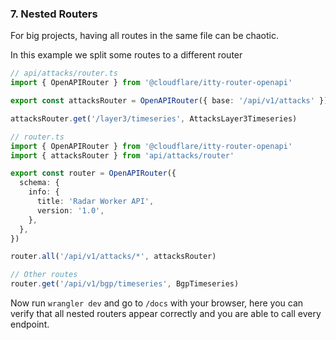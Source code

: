 ### 7. Nested Routers

For big projects, having all routes in the same file can be chaotic.

In this example we split some routes to a different router

```ts
// api/attacks/router.ts
import { OpenAPIRouter } from '@cloudflare/itty-router-openapi'

export const attacksRouter = OpenAPIRouter({ base: '/api/v1/attacks' })

attacksRouter.get('/layer3/timeseries', AttacksLayer3Timeseries)
```

```ts
// router.ts
import { OpenAPIRouter } from '@cloudflare/itty-router-openapi'
import { attacksRouter } from 'api/attacks/router'

export const router = OpenAPIRouter({
  schema: {
    info: {
      title: 'Radar Worker API',
      version: '1.0',
    },
  },
})

router.all('/api/v1/attacks/*', attacksRouter)

// Other routes
router.get('/api/v1/bgp/timeseries', BgpTimeseries)
```

Now run `wrangler dev` and go to `/docs` with your browser, here you can verify that all nested routers appear correctly
and you are able to call every endpoint.
